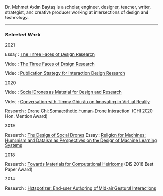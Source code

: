 Dr. Mehmet Aydın Baytaş is a scholar, engineer, designer, teacher, writer, strategist, and creative producer working at intersections of design and technology.

---

### Selected Work

2021

Essay
: [The Three Faces of Design Research](https://www.designdisciplin.com/the-three-faces-of-design-research/)

Video
: [The Three Faces of Design Research](https://youtu.be/CIKtqj389dI)

Video
: [Publication Strategy for Interaction Design Research](https://youtu.be/eoOrOZymdmg)

2020

Video
: [Social Drones as Material for Design and Research](https://youtu.be/V3NFn936gzY)

Video
: [Conversation with Timmy Ghiurãu on Innovating in Virtual Reality](https://youtu.be/jMaEjm7L_wU)

Research
: [Drone Chi: Somaesthetic Human-Drone Interaction](research/pub/2020_CHI_Drone_Chi.pdf)] (CHI 2020 Hon. Mention Award)

2019

Research
: [The Design of Social Drones](research/pub/2019_CHI_Drones.pdf)
Essay
: [Religion for Machines: Humanism and Dataism as Perspectives on the Design of Machine Learning Systems](pub/2019_CHI_WS_HCML_Religion.pdf)

2018

Research
: [Towards Materials for Computational Heirlooms](research/pub/2018_DIS_Heirlooms.pdf) (DIS 2018 Best Paper Award)

2014

Research
: [Hotspotizer: End-user Authoring of Mid-air Gestural Interactions](research/pub/2014_NordiCHI_Hotspotizer.pdf)
